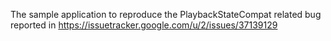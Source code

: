 The sample application to reproduce the PlaybackStateCompat related bug reported in https://issuetracker.google.com/u/2/issues/37139129